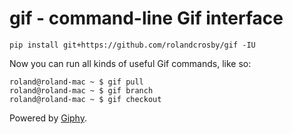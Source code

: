 # gif - command-line Gif interface

```
pip install git+https://github.com/rolandcrosby/gif -IU
```

Now you can run all kinds of useful Gif commands, like so:

```
roland@roland-mac ~ $ gif pull
roland@roland-mac ~ $ gif branch
roland@roland-mac ~ $ gif checkout
```

Powered by [Giphy](http://api.giphy.com).
